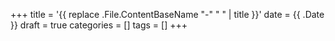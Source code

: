 +++
title = '{{ replace .File.ContentBaseName "-" " " | title }}'
date = {{ .Date }}
draft = true
categories = []
tags = []
+++
